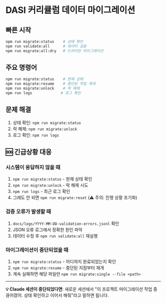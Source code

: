 # DASI 커리큘럼 데이터 마이그레이션

## 빠른 시작

```bash
npm run migrate:status    # 상태 확인
npm run validate:all      # 데이터 검증
npm run migrate:all:dry   # 드라이런 마이그레이션
```

## 주요 명령어

```bash
npm run migrate:status    # 현재 상태
npm run migrate:resume    # 중단된 작업 재개
npm run migrate:unlock    # 락 해제
npm run logs             # 로그 확인
```

## 문제 해결

1. 상태 확인: `npm run migrate:status`
2. 락 해제: `npm run migrate:unlock`  
3. 로그 확인: `npm run logs`

## 🆘 긴급상황 대응

### 시스템이 응답하지 않을 때
1. `npm run migrate:status` - 현재 상태 확인
2. `npm run migrate:unlock` - 락 해제 시도
3. `npm run logs` - 최근 로그 확인
4. 그래도 안 되면 `npm run migrate:reset` (⚠️ 주의: 진행 상황 초기화)

### 검증 오류가 발생할 때
1. `docs/logs/YYYY-MM-DD-validation-errors.jsonl` 확인
2. JSON 오류 로그에서 정확한 원인 파악
3. 데이터 수정 후 `npm run validate:all` 재실행

### 마이그레이션이 중단되었을 때
1. `npm run migrate:status` - 어디까지 완료되었는지 확인
2. `npm run migrate:resume` - 중단된 지점부터 재개
3. 계속 실패하면 해당 파일만 `npm run migrate:single --file <path>`

---

**💡 Claude 세션이 중단되었다면**: 
새로운 세션에서 "이 프로젝트 마이그레이션 작업 중 끊어졌어. 상태 확인하고 이어서 해줘"라고 말하면 됩니다.